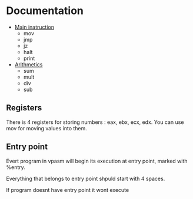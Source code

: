 # Documentation
* [Main inatruction](https://github.com/morrigan-plus-plus/vpm/blob/master/docs/main_instructions.md)
  * mov
  * jmp
  * jz
  * halt
  * print
* [Arithmetics](https://github.com/morrigan-plus-plus/vpm/blob/master/docs/arithmetics.md)
  * sum
  * mult
  * div
  * sub

## Registers
  There is 4 registers for storing numbers :
  eax, ebx, ecx, edx. You can use mov for moving values into them.

## Entry point
  Evert program in vpasm will begin its execution
  at entry point, marked with %entry.
 
  Everything that belongs to entry point shpuld start with 4 spaces.

  If program doesnt have entry point it wont execute 
